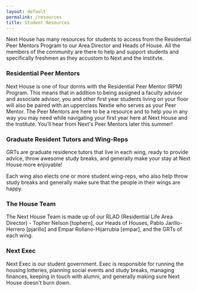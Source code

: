 ```yaml
---
layout: default
permalink: /resources
title: Student Resources
---
```


Next House has many resources for students to access from the Residential Peer Mentors Program to our Area Director and Heads of House. All the members of the community are there to help and support students and specifically freshmen as they accustom to Next and the Institvte.

### Residential Peer Mentors

Next House is one of four dorms with the Residential Peer Mentor (RPM) Program. This means that in addition to being assigned a faculty advisor and associate advisor, you and other first year students living on your floor will also be paired with an upperclass Nextie who serves as your Peer Mentor. The Peer Mentors are here to be a resource and to help you in any way you may need while navigating your first year here at Next House and the Institute. You’ll hear from Next's Peer Mentors later this summer!

### Graduate Resident Tutors and Wing-Reps

GRTs are graduate residence tutors that live in each wing, ready to provide advice, throw awesome study breaks, and generally make your stay at Next House more enjoyable!

Each wing also elects one or more student wing-reps, who also help throw study breaks and generally make sure that the people in their wings are happy.

### The House Team

The Next House Team is made up of our RLAD (Residential Life Area Director) - Topher Nelson [tophern], our Heads of Houses, Pablo Jarillo-Herrero [pjarillo] and Empar Rollano-Hijarrubia [empar], and the GRTs of each wing.

### Next Exec

Next Exec is our student government. Exec is responsible for running the housing lotteries, planning social events and study breaks, managing finances, keeping in touch with alumni, and generally making sure Next House doesn't burn down.
